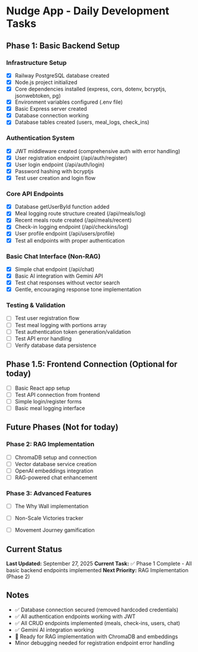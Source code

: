 # Nudge App - Daily Development Tasks

## Phase 1: Basic Backend Setup

### Infrastructure Setup
- [x] Railway PostgreSQL database created
- [x] Node.js project initialized
- [x] Core dependencies installed (express, cors, dotenv, bcryptjs, jsonwebtoken, pg)
- [x] Environment variables configured (.env file)
- [x] Basic Express server created
- [x] Database connection working
- [x] Database tables created (users, meal_logs, check_ins)

### Authentication System
- [x] JWT middleware created (comprehensive auth with error handling)
- [x] User registration endpoint (/api/auth/register)
- [x] User login endpoint (/api/auth/login)
- [x] Password hashing with bcryptjs
- [x] Test user creation and login flow

### Core API Endpoints
- [x] Database getUserById function added
- [x] Meal logging route structure created (/api/meals/log)
- [x] Recent meals route created (/api/meals/recent)
- [x] Check-in logging endpoint (/api/checkins/log)
- [x] User profile endpoint (/api/users/profile)
- [x] Test all endpoints with proper authentication

### Basic Chat Interface (Non-RAG)
- [x] Simple chat endpoint (/api/chat)
- [x] Basic AI integration with Gemini API
- [x] Test chat responses without vector search
- [x] Gentle, encouraging response tone implementation

### Testing & Validation
- [ ] Test user registration flow
- [ ] Test meal logging with portions array
- [ ] Test authentication token generation/validation
- [ ] Test API error handling
- [ ] Verify database data persistence

## Phase 1.5: Frontend Connection (Optional for today)
- [ ] Basic React app setup
- [ ] Test API connection from frontend
- [ ] Simple login/register forms
- [ ] Basic meal logging interface

## Future Phases (Not for today)

### Phase 2: RAG Implementation
- [ ] ChromaDB setup and connection
- [ ] Vector database service creation
- [ ] OpenAI embeddings integration
- [ ] RAG-powered chat enhancement

### Phase 3: Advanced Features
- [ ] The Why Wall implementation
- [ ] Non-Scale Victories tracker
- [ ] Movement Journey gamification


## Current Status
**Last Updated:** September 27, 2025
**Current Task:** ✅ Phase 1 Complete - All basic backend endpoints implemented
**Next Priority:** RAG Implementation (Phase 2)

## Notes
- ✅ Database connection secured (removed hardcoded credentials)
- ✅ All authentication endpoints working with JWT
- ✅ All CRUD endpoints implemented (meals, check-ins, users, chat)
- ✅ Gemini AI integration working
- 🚀 Ready for RAG implementation with ChromaDB and embeddings
- Minor debugging needed for registration endpoint error handling